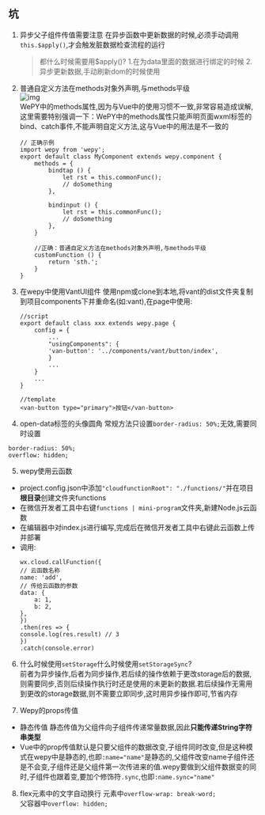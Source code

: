 ## 坑
1. 异步父子组件传值需要注意
在异步函数中更新数据的时候,必须手动调用`this.$apply()`,才会触发脏数据检查流程的运行
    >都什么时候需要用$apply()? 
    >1.在为data里面的数据进行绑定的时候 2.异步更新数据,手动刷新dom的时候使用
2. 普通自定义方法在methods对象外声明,与methods平级  
![img](http://ww2.sinaimg.cn/large/006tNc79ly1g430qlr1q4j30ln08mdhv.jpg)  
WePY中的methods属性,因为与Vue中的使用习惯不一致,非常容易造成误解,这里需要特别强调一下：WePY中的methods属性只能声明页面wxml标签的bind、catch事件,不能声明自定义方法,这与Vue中的用法是不一致的
    ```
    // 正确示例
    import wepy from 'wepy';
    export default class MyComponent extends wepy.component {
        methods = {
            bindtap () {
                let rst = this.commonFunc();
                // doSomething
            },

            bindinput () {
                let rst = this.commonFunc();
                // doSomething
            },
        }

        //正确：普通自定义方法在methods对象外声明,与methods平级
        customFunction () {
            return 'sth.';
        }
    }
    ```
3. 在wepy中使用VantUI组件
使用npm或clone到本地,将vant的dist文件夹复制到项目components下并重命名(如:vant),在page中使用:
    ```
    //script
    export default class xxx extends wepy.page {
        config = {
            ...
            "usingComponents": {
            'van-button': '../components/vant/button/index',
            }
            ...
        }
        ...
    }

    //template
    <van-button type="primary">按钮</van-button>
    ```
4. open-data标签的头像圆角
常规方法只设置`border-radius: 50%;`无效,需要同时设置
```
border-radius: 50%;
overflow: hidden;
```
5. wepy使用云函数
- project.config.json中添加`"cloudfunctionRoot": "./functions/"`并在项目**根目录**创建文件夹functions
- 在微信开发者工具中右键`functions | mini-program`文件夹,新建Node.js云函数
- 在编辑器中对index.js进行编写,完成后在微信开发者工具中右键此云函数上传并部署
- 调用:
    ```
    wx.cloud.callFunction({
    // 云函数名称
    name: 'add',
    // 传给云函数的参数
    data: {
        a: 1,
        b: 2,
    },
    })
    .then(res => {
    console.log(res.result) // 3
    })
    .catch(console.error)
    ```
6. 什么时候使用`setStorage`什么时候使用`setStorageSync`?  
前者为异步操作,后者为同步操作,若后续的操作依赖于更改storage后的数据,则需要同步,否则后续操作执行时还是使用的未更新的数据.若后续操作无需用到更改的storage数据,则不需要立即同步,这时用异步操作即可,节省内存

7. Wepy的props传值  
- 静态传值
静态传值为父组件向子组件传递常量数据,因此**只能传递String字符串类型**
- Vue中的prop传值默认是只要父组件的数据改变,子组件同时改变,但是这种模式在wepy中是静态的,也即`:name="name"`是静态的,父组件改变name子组件还是不会变,子组件还是父组件第一次传进来的值.wepy要做到父组件数据变的同时,子组件也跟着变,要加个修饰符`.sync`,也即`:name.sync="name"`

8. flex元素中的文字自动换行
元素中`overflow-wrap: break-word;`  
父容器中`overflow: hidden;`